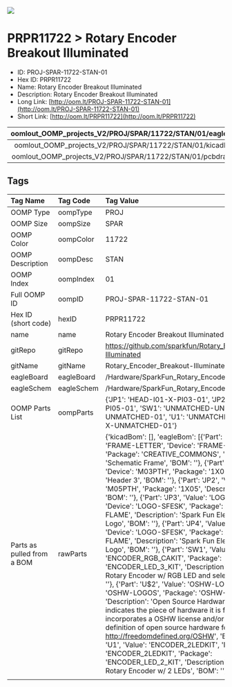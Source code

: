 


  
![][im]
# PRPR11722 > Rotary Encoder Breakout Illuminated

- ID: PROJ-SPAR-11722-STAN-01
- Hex ID: PRPR11722
- Name: Rotary Encoder Breakout Illuminated
- Description: Rotary Encoder Breakout Illuminated
- Long Link: [http://oom.lt/PROJ-SPAR-11722-STAN-01](http://oom.lt/PROJ-SPAR-11722-STAN-01)
- Short Link: [http://oom.lt/PRPR11722](http://oom.lt/PRPR11722)
  

|oomlout_OOMP_projects_V2/PROJ/SPAR/11722/STAN/01/eagleImage.png|oomlout_OOMP_projects_V2/PROJ/SPAR/11722/STAN/01/eagleSchemImage.png|oomlout_OOMP_projects_V2/PROJ/SPAR/11722/STAN/01/kicadPcb3dFront.png|oomlout_OOMP_projects_V2/PROJ/SPAR/11722/STAN/01/kicadPcb3dBack.png|
| :---: | :---: | :---: | :---: |
|oomlout_OOMP_projects_V2/PROJ/SPAR/11722/STAN/01/kicadPcb3d.png|oomlout_OOMP_projects_V2/PROJ/SPAR/11722/STAN/01/bomBack.png|oomlout_OOMP_projects_V2/PROJ/SPAR/11722/STAN/01/bomFront.png|oomlout_OOMP_projects_V2/PROJ/SPAR/11722/STAN/01/pcbdraw.svg|
|oomlout_OOMP_projects_V2/PROJ/SPAR/11722/STAN/01/pcbdrawBack.svg||||

## Tags
  

|Tag Name|Tag Code|Tag Value|
| :--- | :--- | :--- |
|OOMP Type|oompType|PROJ|
|OOMP Size|oompSize|SPAR|
|OOMP Color|oompColor|11722|
|OOMP Description|oompDesc|STAN|
|OOMP Index|oompIndex|01|
|Full OOMP ID|oompID|PROJ-SPAR-11722-STAN-01|
|Hex ID (short code)|hexID|PRPR11722|
|name|name|Rotary Encoder Breakout Illuminated|
|gitRepo|gitRepo|https://github.com/sparkfun/Rotary_Encoder_Breakout-Illuminated|
|gitName|gitName|Rotary_Encoder_Breakout-Illuminated|
|eagleBoard|eagleBoard|/Hardware/SparkFun_Rotary_Encoder-Illuminated.brd|
|eagleSchem|eagleSchem|/Hardware/SparkFun_Rotary_Encoder-Illuminated.sch|
|OOMP Parts List|oompParts|{'JP1': 'HEAD-I01-X-PI03-01', 'JP2': 'HEAD-I01-X-PI05-01', 'SW1': 'UNMATCHED-UNMATCHED-X-UNMATCHED-01', 'U1': 'UNMATCHED-UNMATCHED-X-UNMATCHED-01'}|
|Parts as pulled from a BOM|rawParts|{'kicadBom': [], 'eagleBom': [{'Part': 'FRAME1', 'Value': 'FRAME-LETTER', 'Device': 'FRAME-LETTER', 'Package': 'CREATIVE_COMMONS', 'Description': 'Schematic Frame', 'BOM': ''}, {'Part': 'JP1', 'Value': '', 'Device': 'M03PTH', 'Package': '1X03', 'Description': 'Header 3', 'BOM': ''}, {'Part': 'JP2', 'Value': '', 'Device': 'M05PTH', 'Package': '1X05', 'Description': 'Header 5', 'BOM': ''}, {'Part': 'JP3', 'Value': 'LOGO-SFESK', 'Device': 'LOGO-SFESK', 'Package': 'SFE-LOGO-FLAME', 'Description': 'Spark Fun Electronics PCB Logo', 'BOM': ''}, {'Part': 'JP4', 'Value': 'LOGO-SFESK', 'Device': 'LOGO-SFESK', 'Package': 'SFE-LOGO-FLAME', 'Description': 'Spark Fun Electronics PCB Logo', 'BOM': ''}, {'Part': 'SW1', 'Value': '', 'Device': 'ENCODER_RGB_CAKIT', 'Package': 'ENCODER_LED_3_KIT', 'Description': 'Illuminated Rotary Encoder w/ RGB LED and select switch', 'BOM': ''}, {'Part': 'U$2', 'Value': 'OSHW-LOGOS', 'Device': 'OSHW-LOGOS', 'Package': 'OSHW-LOGO-S', 'Description': 'Open Source Hardware Logo This logo indicates the piece of hardware it is found on incorporates a OSHW license and/or adheres to the definition of open source hardware found here: http://freedomdefined.org/OSHW', 'BOM': ''}, {'Part': 'U1', 'Value': 'ENCODER_2LEDKIT', 'Device': 'ENCODER_2LEDKIT', 'Package': 'ENCODER_LED_2_KIT', 'Description': 'Illuminated Rotary Encoder w/ 2 LEDs', 'BOM': ''}]}|
||||



[im]: PROJ/SPAR/11722/STAN/01/kicadPcb3d_450.png
